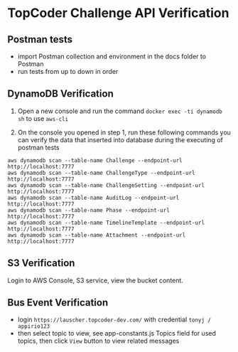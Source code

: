 # TopCoder Challenge API Verification

## Postman tests
- import Postman collection and environment in the docs folder to Postman
- run tests from up to down in order

## DynamoDB Verification
1. Open a new console and run the command `docker exec -ti dynamodb sh` to use `aws-cli`

2. On the console you opened in step 1, run these following commands you can verify the data that inserted into database during the executing of postman tests
```
aws dynamodb scan --table-name Challenge --endpoint-url http://localhost:7777
aws dynamodb scan --table-name ChallengeType --endpoint-url http://localhost:7777
aws dynamodb scan --table-name ChallengeSetting --endpoint-url http://localhost:7777
aws dynamodb scan --table-name AuditLog --endpoint-url http://localhost:7777
aws dynamodb scan --table-name Phase --endpoint-url http://localhost:7777
aws dynamodb scan --table-name TimelineTemplate --endpoint-url http://localhost:7777
aws dynamodb scan --table-name Attachment --endpoint-url http://localhost:7777
```

## S3 Verification

Login to AWS Console, S3 service, view the bucket content.


## Bus Event Verification

- login `https://lauscher.topcoder-dev.com/` with credential `tonyj / appirio123`
- then select topic to view, see app-constants.js Topics field for used topics, then click `View` button to view related messages

